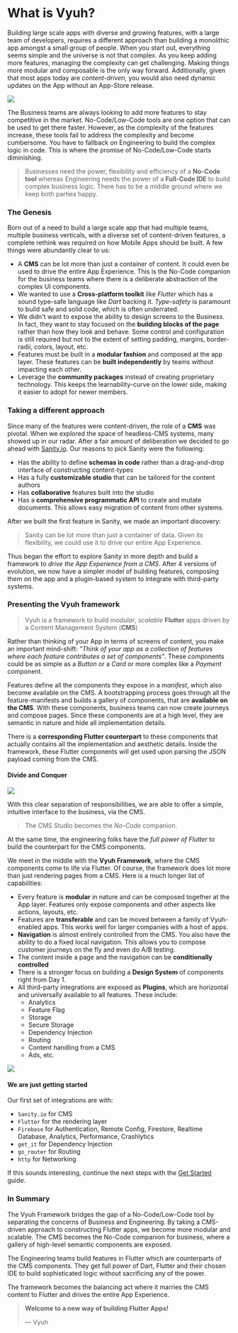 # What is Vyuh?

Building large scale apps with diverse and growing features, with a large team of developers, requires a different approach than building a monolithic app amongst a small group of people. When you start out, everything seems simple and the universe is not that complex. As you keep adding more features, managing the complexity can get challenging. Making things more modular and composable is the only way forward. Additionally, given that most apps today are _content-driven_, you would also need dynamic updates on the App without an App-Store release.

![](<../../.gitbook/assets/business engg.png>)

The Business teams are always looking to add more features to stay competitive in the market. No-Code/Low-Code tools are one option that can be used to get there faster. However, as the complexity of the features increase, these tools fail to address the complexity and become cumbersome. You have to fallback on Engineering to build the complex logic in code. This is where the promise of No-Code/Low-Code starts diminishing.

> Businesses need the power, flexibility and efficiency of a **No-Code tool** whereas Engineering needs the power of a **Full-Code IDE** to build complex business logic. There has to be a middle ground where we keep both parties happy.

### The Genesis

Born out of a need to build a large scale app that had multiple teams, multiple business verticals, with a diverse set of content-driven features, a complete rethink was required on how Mobile Apps should be built. A few things were abundantly clear to us:

* A **CMS** can be lot more than just a container of content. It could even be used to drive the entire App Experience. This is the No-Code companion for the business teams where there is a deliberate abstraction of the complex UI components.
* We wanted to use a **Cross-platform toolkit** like _Flutter_ which has a sound type-safe language like _Dart_ backing it. _Type-safety_ is paramount to build safe and solid code, which is often underrated.
* We didn't want to expose the ability to design screens to the Business. In fact, they want to stay focused on the **building blocks of the page** rather than how they look and behave. Some control and configuration is still required but not to the extent of setting padding, margins, border-radii, colors, layout, etc.
* Features must be built in a **modular fashion** and composed at the app layer. These features can be **built independently** by teams without impacting each other.
* Leverage the **community packages** instead of creating proprietary technology. This keeps the learnability-curve on the lower side, making it easier to adopt for newer members.

### Taking a different approach

Since many of the features were content-driven, the role of a **CMS** was pivotal. When we explored the space of headless-CMS systems, many showed up in our radar. After a fair amount of deliberation we decided to go ahead with [Sanity.io](https://sanity.io). Our reasons to pick Sanity were the following:

* Has the ability to define **schemas in code** rather than a drag-and-drop interface of constructing content-types
* Has a fully **customizable studio** that can be tailored for the content authors
* Has **collaborative** features built into the studio
* Has a **comprehensive programmatic API** to create and mutate documents. This allows easy migration of content from other systems.

After we built the first feature in Sanity, we made an important discovery:

> Sanity can be lot more than just a container of data. Given its flexibility, we could use it to drive our entire App Experience.

Thus began the effort to explore Sanity in more depth and build a framework to _drive the App Experience from a CMS_. After 4 versions of evolution, we now have a simpler model of building features, composing them on the app and a plugin-based system to integrate with third-party systems.

### Presenting the Vyuh framework

> Vyuh is a framework to build _modular_, _scalable_ **Flutter** apps driven by a Content Management System (**CMS**)

Rather than thinking of your App in terms of screens of content, you make an important mind-shift: _"Think of your app as a collection of features where each feature contributes a set of components"_. These components could be as simple as a _Button_ or a _Card_ or more complex like a _Payment_ component.

Features define all the components they expose in a _manifest_, which also become available on the CMS. A bootstrapping process goes through all the feature-manifests and builds a gallery of components, that are **available on the CMS**. With these components, business teams can now create journeys and compose pages. Since these components are at a high level, they are semantic in nature and hide all implementation details.

There is a **corresponding Flutter counterpart** to these components that actually contains all the implementation and aesthetic details. Inside the framework, these Flutter components will get used upon parsing the JSON payload coming from the CMS.

#### Divide and Conquer

![](<../../.gitbook/assets/framework flow.png>)

With this clear separation of responsibilities, we are able to offer a simple, intuitive interface to the business, via the CMS.

> The CMS Studio becomes the _No-Code_ companion.

At the same time, the engineering folks have the _full power of Flutter_ to build the counterpart for the CMS components.

We meet in the middle with the **Vyuh Framework**, where the CMS components come to life via Flutter. Of course, the framework does lot more than just rendering pages from a CMS. Here is a much longer list of capabilities:

* Every feature is **modular** in nature and can be composed together at the App layer. Features only expose components and other aspects like actions, layouts, etc.
* Features are **transferable** and can be moved between a family of Vyuh-enabled apps. This works well for larger companies with a host of apps.
* **Navigation** is almost entirely controlled from the CMS. You also have the ability to do a fixed local navigation. This allows you to compose customer journeys on the fly and even do A/B testing.
* The content inside a page and the navigation can be **conditionally controlled**
* There is a stronger focus on building a **Design System** of components right from Day 1.
* All third-party integrations are exposed as **Plugins**, which are horizontal and universally available to all features. These include:
  * Analytics
  * Feature Flag
  * Storage
  * Secure Storage
  * Dependency Injection
  * Routing
  * Content handling from a CMS
  * Ads, etc.

![](../../.gitbook/assets/framework.png)

#### We are just getting started

Our first set of integrations are with:

* `Sanity.io` for CMS
* `Flutter` for the rendering layer
* `Firebase` for Authentication, Remote Config, Firestore, Realtime Database, Analytics, Performance, Crashlytics
* `get_it` for Dependency Injection
* `go_router` for Routing
* `http` for Networking

If this sounds interesting, continue the next steps with the [Get Started](../../intro/get-started.md) guide.

### In Summary

The Vyuh Framework bridges the gap of a No-Code/Low-Code tool by separating the concerns of Business and Engineering. By taking a CMS-driven approach to constructing Flutter apps, we become more modular and scalable. The CMS becomes the No-Code companion for business, where a gallery of high-level semantic components are exposed.

The Engineering teams build features in Flutter which are counterparts of the CMS components. They get full power of Dart, Flutter and their chosen IDE to build sophisticated logic without sacrificing any of the power.

The framework becomes the balancing act where it marries the CMS content to Flutter and drives the entire App Experience.

> **Welcome to a new way of building Flutter Apps!**
>
> — Vyuh
